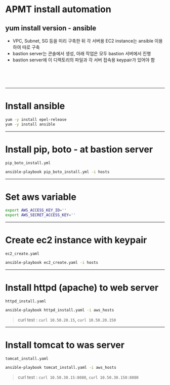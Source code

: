 # APMT install automation
## yum install version - ansible

- VPC, Subnet, SG 등을 미리 구축한 뒤 각 서버용 EC2 instance는 ansible 이용하여 따로 구축
- bastion server는 콘솔에서 생성, 아래 작업은 모두 bastion 서버에서 진행
- bastion server에 이 디렉토리의 파일과 각 서버 접속용 keypair가 있어야 함
<br>
<br>
<br>

---
# Install ansible
```sh
yum -y install epel-release
yum -y install ansible
```

---
# Install pip, boto - at bastion server
`pip_boto_install.yml`
```sh
ansible-playbook pip_boto_install.yml -i hosts
```

---
# Set aws variable
```sh
export AWS_ACCESS_KEY_ID=''
export AWS_SECRET_ACCESS_KEY=''
```


---
# Create ec2 instance with keypair
`ec2_create.yaml`
```sh
ansible-playbook ec2_create.yaml -i hosts
```

---
# Install httpd (apache) to web server
`httpd_install.yaml`
```sh
ansible-playbook httpd_install.yaml -i aws_hosts
```
> curl test : `curl 10.50.20.15`, `curl 10.50.20.150`

---
# Install tomcat to was server
`tomcat_install.yaml`
```sh
ansible-playbook tomcat_install.yaml -i aws_hosts
```
> curl test : `curl 10.50.30.15:8080`, `curl 10.50.30.150:8080`